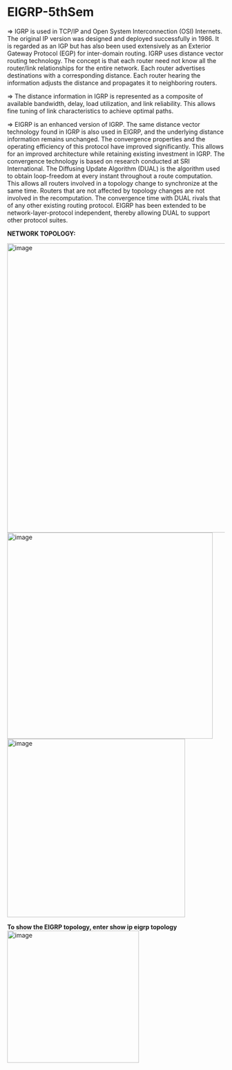 # EIGRP-5thSem

=> IGRP is used in TCP/IP and Open System Interconnection (OSI) Internets. The original IP version was designed and deployed successfully in 1986. It is regarded as an IGP but has also been used extensively as an Exterior Gateway Protocol (EGP) for inter-domain routing. IGRP uses distance vector routing technology. The concept is that each router need not know all the router/link relationships for the entire network. Each router advertises destinations with a corresponding distance. Each router hearing the information adjusts the distance and propagates it to neighboring routers.

=> The distance information in IGRP is represented as a composite of available bandwidth, delay, load utilization, and link reliability. This allows fine tuning of link characteristics to achieve optimal paths.

=> EIGRP is an enhanced version of IGRP. The same distance vector technology found in IGRP is also used in EIGRP, and the underlying distance information remains unchanged. The convergence properties and the operating efficiency of this protocol have improved significantly. This allows for an improved architecture while retaining existing investment in IGRP. The convergence technology is based on research conducted at SRI International. The Diffusing Update Algorithm (DUAL) is the algorithm used to obtain loop-freedom at every instant throughout a route computation. This allows all routers involved in a topology change to synchronize at the same time. Routers that are not affected by topology changes are not involved in the recomputation. The convergence time with DUAL rivals that of any other existing routing protocol. EIGRP has been extended to be network-layer-protocol independent, thereby allowing DUAL to support other protocol suites.

**NETWORK TOPOLOGY:**

<img width="668" alt="image" src="https://github.com/Kalirajm01/EIGRP-5thSem/assets/92640470/b30d36c7-a815-4c6a-9d5b-77918834ca01">

<img width="476" alt="image" src="https://github.com/Kalirajm01/EIGRP-5thSem/assets/92640470/838305e7-7203-4627-9d6b-4e48abdff47e">
<img width="412" alt="image" src="https://github.com/Kalirajm01/EIGRP-5thSem/assets/92640470/d113511c-be81-4388-b50a-b681cb360970">



**To show the EIGRP topology, enter show ip eigrp topology**
<img width="305" alt="image" src="https://github.com/Kalirajm01/EIGRP-5thSem/assets/92640470/3ecb4ffd-15d5-4f3b-9861-e3c9a98dda0c">
